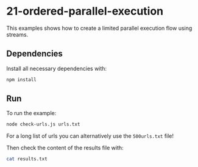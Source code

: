 # 21-ordered-parallel-execution

This examples shows how to create a limited parallel execution flow using streams.


## Dependencies

Install all necessary dependencies with:

```bash
npm install
```


## Run

To run the example:

```bash
node check-urls.js urls.txt
```

For a long list of urls you can alternatively use the `500urls.txt` file!


Then check the content of the results file with:

```bash
cat results.txt
```
